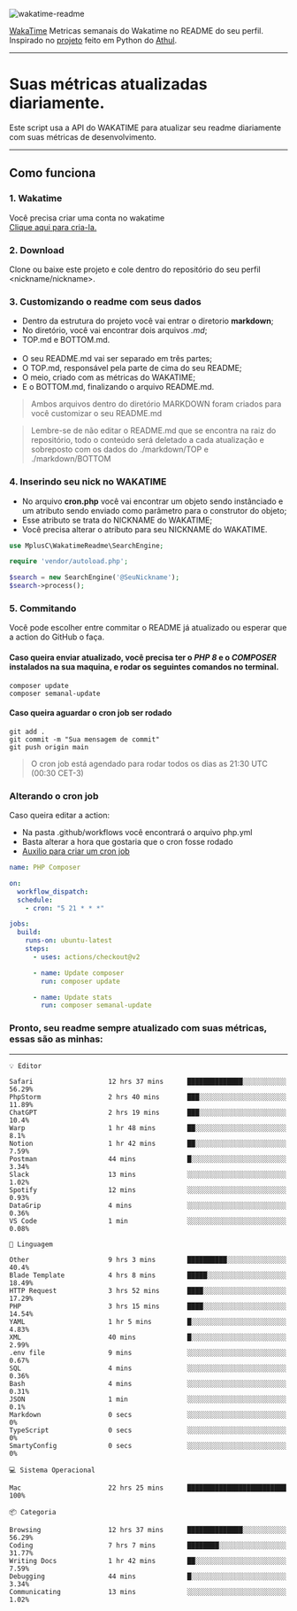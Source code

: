 ![wakatime-readme](https://socialify.git.ci/bymatheus/wakatime-readme/image?description=1&descriptionEditable=M%C3%A9tricas%20semanais%20do%20Wakatime%20no%20seu%20README%20de%20perfil.&font=KoHo&forks=1&language=1&owner=1&pattern=Signal&stargazers=1&theme=Dark)

[WakaTime](https://wakatime.com) Metricas semanais do Wakatime no README do seu perfil. <br>
Inspirado no [projeto](https://github.com/athul/waka-readme) feito em Python do [Athul](https://github.com/athul).
___

# Suas métricas atualizadas diariamente.
Este script usa a API do WAKATIME para atualizar seu readme diariamente com suas métricas de desenvolvimento.

___

## Como funciona

### 1. Wakatime
Você precisa criar uma conta no wakatime <br>
[Clique aqui para cria-la.](https://wakatime.com) 

### 2. Download
Clone ou baixe este projeto e cole dentro do repositório do seu perfil <nickname/nickname>.

### 3. Customizando o readme com seus dados
- Dentro da estrutura do projeto você vai entrar o diretorio **markdown**;  
- No diretório, você vai encontrar dois arquivos *.md*;
- TOP.md e BOTTOM.md.
<br><br>
- O seu README.md vai ser separado em três partes; 
- O TOP.md, responsável pela parte de cima do seu README;
- O meio, criado com as métricas do WAKATIME;
- E o BOTTOM.md, finalizando o arquivo README.md.<br>

> Ambos arquivos dentro do diretório MARKDOWN foram criados para você customizar o seu README.md

> Lembre-se de não editar o README.md que se encontra na raiz do repositório, todo o conteúdo será deletado a cada atualização e sobreposto com os dados do ./markdown/TOP e ./markdown/BOTTOM

### 4. Inserindo seu nick no WAKATIME
- No arquivo **cron.php** você vai encontrar um objeto sendo instânciado e um atributo sendo enviado como parâmetro para o construtor do objeto;
- Esse atributo se trata do NICKNAME do WAKATIME;
- Você precisa alterar o atributo para seu NICKNAME do WAKATIME.

```php
use MplusC\WakatimeReadme\SearchEngine;

require 'vendor/autoload.php';

$search = new SearchEngine('@SeuNickname');
$search->process();
```

### 5. Commitando
Você pode escolher entre commitar o README já atualizado ou esperar que a action do GitHub o faça. <br>

#### Caso queira enviar atualizado, você precisa ter o *PHP 8* e o *COMPOSER* instalados na sua maquina, e rodar os seguintes comandos no terminal.
```composer
composer update
composer semanal-update 
```

#### Caso queira aguardar o cron job ser rodado 
```git 
git add .
git commit -m "Sua mensagem de commit"
git push origin main
```

>O cron job está agendado para rodar todos os dias as 21:30 UTC (00:30 CET-3) 

### Alterando o cron job
Caso queira editar a action:

- Na pasta .github/workflows você encontrará o arquivo php.yml
- Basta alterar a hora que gostaria que o cron fosse rodado
- [Auxilio para criar um cron job](https://crontab.guru)

```yml
name: PHP Composer

on:
  workflow_dispatch:
  schedule:
    - cron: "5 21 * * *"

jobs:
  build:
    runs-on: ubuntu-latest
    steps:
      - uses: actions/checkout@v2

      - name: Update composer
        run: composer update

      - name: Update stats
        run: composer semanal-update
```

### Pronto, seu readme sempre atualizado com suas métricas, essas são as minhas:

___
```text
💡 Editor

Safari                   12 hrs 37 mins      ██████████████░░░░░░░░░░░     56.29%
PhpStorm                 2 hrs 40 mins       ███░░░░░░░░░░░░░░░░░░░░░░     11.89%
ChatGPT                  2 hrs 19 mins       ███░░░░░░░░░░░░░░░░░░░░░░      10.4%
Warp                     1 hr 48 mins        ██░░░░░░░░░░░░░░░░░░░░░░░       8.1%
Notion                   1 hr 42 mins        ██░░░░░░░░░░░░░░░░░░░░░░░      7.59%
Postman                  44 mins             █░░░░░░░░░░░░░░░░░░░░░░░░      3.34%
Slack                    13 mins             ░░░░░░░░░░░░░░░░░░░░░░░░░      1.02%
Spotify                  12 mins             ░░░░░░░░░░░░░░░░░░░░░░░░░      0.93%
DataGrip                 4 mins              ░░░░░░░░░░░░░░░░░░░░░░░░░      0.36%
VS Code                  1 min               ░░░░░░░░░░░░░░░░░░░░░░░░░      0.08%
```
```text
💬 Linguagem

Other                    9 hrs 3 mins        ██████████░░░░░░░░░░░░░░░      40.4%
Blade Template           4 hrs 8 mins        █████░░░░░░░░░░░░░░░░░░░░     18.49%
HTTP Request             3 hrs 52 mins       ████░░░░░░░░░░░░░░░░░░░░░     17.29%
PHP                      3 hrs 15 mins       ████░░░░░░░░░░░░░░░░░░░░░     14.54%
YAML                     1 hr 5 mins         █░░░░░░░░░░░░░░░░░░░░░░░░      4.83%
XML                      40 mins             █░░░░░░░░░░░░░░░░░░░░░░░░      2.99%
.env file                9 mins              ░░░░░░░░░░░░░░░░░░░░░░░░░      0.67%
SQL                      4 mins              ░░░░░░░░░░░░░░░░░░░░░░░░░      0.36%
Bash                     4 mins              ░░░░░░░░░░░░░░░░░░░░░░░░░      0.31%
JSON                     1 min               ░░░░░░░░░░░░░░░░░░░░░░░░░       0.1%
Markdown                 0 secs              ░░░░░░░░░░░░░░░░░░░░░░░░░         0%
TypeScript               0 secs              ░░░░░░░░░░░░░░░░░░░░░░░░░         0%
SmartyConfig             0 secs              ░░░░░░░░░░░░░░░░░░░░░░░░░         0%
```
```text
💻 Sistema Operacional

Mac                      22 hrs 25 mins      █████████████████████████       100%
```
```text
📦 Categoria

Browsing                 12 hrs 37 mins      ██████████████░░░░░░░░░░░     56.29%
Coding                   7 hrs 7 mins        ████████░░░░░░░░░░░░░░░░░     31.77%
Writing Docs             1 hr 42 mins        ██░░░░░░░░░░░░░░░░░░░░░░░      7.59%
Debugging                44 mins             █░░░░░░░░░░░░░░░░░░░░░░░░      3.34%
Communicating            13 mins             ░░░░░░░░░░░░░░░░░░░░░░░░░      1.02%
```
